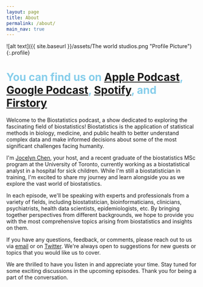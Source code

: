 ```yaml
---
layout: page
title: About
permalink: /about/
main_nav: true
---
```


![alt text]({{ site.baseurl }}/assets/The world studios.png "Profile Picture"){:.profile}

# <span style="color:skyblue">You can find us on</span> [Apple Podcast](https://podcasts.apple.com/us/podcast/biostatistics-podcast/id1668038660)<span style="color:skyblue">, </span>[Google Podcast]()<span style="color:skyblue">, </span>[Spotify](https://open.spotify.com/show/43mEKUBMM5uwYrAoYMZs5J?si=c36ec73a2d8f4026)<span style="color:skyblue">, and</span> [Firstory](https://open.firstory.me/user/cldconwj80j2g01tj60hj3s3l)

Welcome to the Biostatistics podcast, a show dedicated to exploring the fascinating field of biostatistics! Biostatistics is the application of statistical methods in biology, medicine, and public health to better understand complex data and make informed decisions about some of the most significant challenges facing humanity.

I'm [Jocelyn Chen]((https://www.linkedin.com/in/ziming-jocelyn-chen-428053124)), your host, and a recent graduate of the biostatistics MSc program at the University of Toronto, currently working as a biostatistical analyst in a hospital for sick children. While I'm still a biostatistician in training, I'm excited to share my journey and learn alongside you as we explore the vast world of biostatistics.

In each episode, we'll be speaking with experts and professionals from a variety of fields, including biostatistician, bioinformaticians, clinicians, psychiatrists, health data scientists, epidemiologists, etc. By bringing together perspectives from different backgrounds, we hope to provide you with the most comprehensive topics arising from biostatistics and insights on them.

If you have any questions, feedback, or comments, please reach out to us via  [email](biostatisticspodcast@gmail.com) or on [Twitter](https://twitter.com/choochoojczm). We're always open to suggestions for new guests or topics that you would like us to cover.

We are thrilled to have you listen in and appreciate your time. Stay tuned for some exciting discussions in the upcoming episodes. Thank you for being a part of the conversation.
